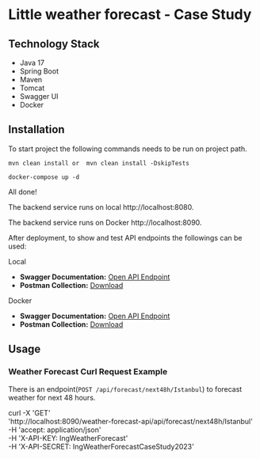 # Little weather forecast - Case Study


## Technology Stack

- Java 17
- Spring Boot
- Maven
- Tomcat
- Swagger UI
- Docker

## Installation

To start project the following commands needs to be run on project path.
```shell
mvn clean install or  mvn clean install -DskipTests

docker-compose up -d
```

All done!

The backend service runs on local http://localhost:8080.

The backend service runs on Docker http://localhost:8090.

After deployment, to show and test API endpoints the followings can be used:

Local 
- **Swagger Documentation:** [Open API Endpoint](http://localhost:8080/swagger-ui/index.html)
- **Postman Collection:** [Download](https://raw.githubusercontent.com/uzeyirapaydin/weather-forecast-api/main/weather-forecast-api-local.postman_collection.json.json)


Docker
- **Swagger Documentation:** [Open API Endpoint](http://localhost:8090/weather-forecast-api/swagger-ui/index.html)
- **Postman Collection:** [Download](https://raw.githubusercontent.com/uzeyirapaydin/weather-forecast-api/main/weather-forecast-api-docker.postman_collection.json.json)

## Usage

### Weather Forecast Curl Request Example

There is an endpoint(`POST /api/forecast/next48h/Istanbul`) to forecast weather for next 48 hours.

curl -X 'GET' \
  'http://localhost:8090/weather-forecast-api/api/forecast/next48h/Istanbul' \
  -H 'accept: application/json' \
  -H 'X-API-KEY: IngWeatherForecast' \
  -H 'X-API-SECRET: IngWeatherForecastCaseStudy2023'



